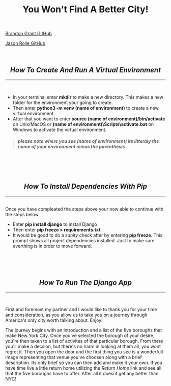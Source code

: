 # <div align="center">**You Won't Find A Better City!**</div> 
<br>
<!-- The README.md must contain the following information

    Name of project
    Names of group members and their Github usernames
    Instruction on how to create and run a virtual environment using venv
    Instruction on how to install project dependencies with pip
    Instruction on how to run the Django application -->

<!-- group names -->
[Brandon Grant GitHub](https://github.com/Grantb2134) 
 
[Jason Rolle GitHub](https://github.com/JasonRolle1990) 
<br>
<br>
<br>



## <div align="center">***How To Create And Run A Virtual Environment***</div>
---
<br>

* In your terminal enter **mkdir** to make a new directory. This makes a new folder for the environment your going to create.
* Then enter **python3 -m venv (name of environment)** to create a new virtual environment.
* After that you want to enter **source (name of environment)/bin/activate** on Unix/MacOS or **(name of environment)\Scripts\activate.bat** on Windows to activate the virtual environment. 

>##### *please note where you see (name of environment) its litteraly the name of your environment minus the parenthesis*

<br>
<br>
<br>

## <div align="center">***How To Install Dependencies With Pip***</div>
---
<br>
Once you have compleated the steps above your now able to continue with the steps below.

* Enter **pip install django** to install Django
* Then enter **pip freeze > requirements.txt**
* It would be good to do a *sanity* check after by entering **pip freeze**. This prompt shows all project dependencies installed.  Just to make sure everthing is in order to move forward.

<br>
<br>
<br>

## <div align="center">***How To Run The Django App***</div>
---
<br>

First and foremost my partner and I would like to thank you for your time and consideration, as you allow us to take you on a journey through America's only city worth talking about. Enjoy!

The journey begins with an introduction and a list of the five boroughs that make New York City. Once you've selected the borough of your desire, you're then taken to a list of activites of that particular borough. From there you'll make a decsion, but there's no harm in looking at them all, you wont regret it. Then you open the door and the first thing you see is a wonderfull image representing that venue you've choosen along with a brief description. Its only brief so you can then add and make it your own. If you have time live a little return home utilizing the *Return Home* link and see all that the five boroughs have to offer. After all it doesnt get any better than NYC!